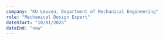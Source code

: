 ```yaml
---
company: "KU Leuven, Department of Mechanical Engineering"
role: "Mechanical Design Expert"
dateStart: "10/01/2025"
dateEnd: "now"
---
```

